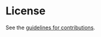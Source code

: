 # License

See the
[guidelines for contributions](https://github.com/cdh4u/conference-pubsub/blob/main/CONTRIBUTING.md).
